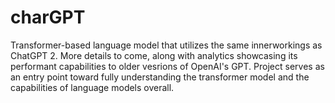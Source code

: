 # charGPT

Transformer-based language model that utilizes the same innerworkings as ChatGPT 2. More details to come, along with analytics showcasing its performant capabilities to older vesrions of OpenAI's GPT. Project serves as an entry point toward fully understanding the transformer model and the capabilities of language models overall.

